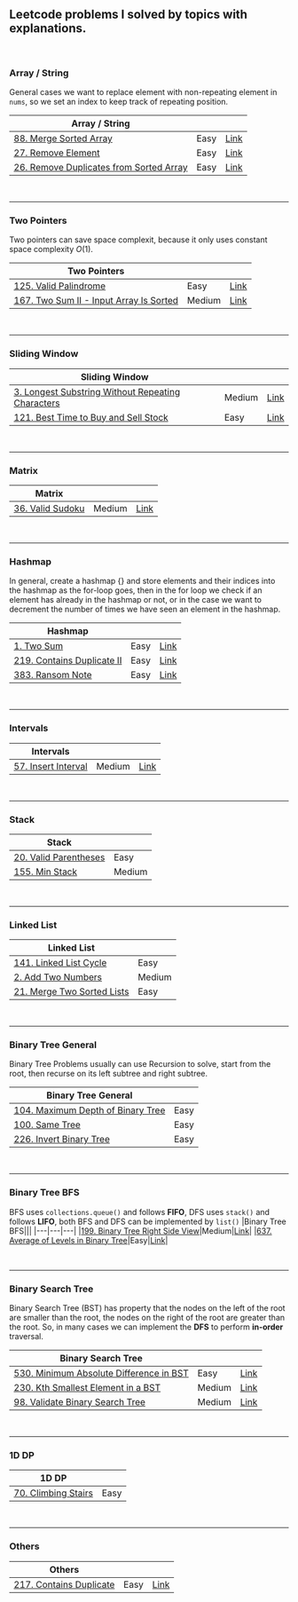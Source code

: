 ## Leetcode problems I solved by topics with explanations.

<!--
Template
|Topic|||
|---|---|---|
|[]()|Easy|[Link]()|
-->

<br>

### Array / String

General cases we want to replace element with non-repeating element in `nums`, so we set an index to keep track of repeating position.

|Array / String|||
|---|---|---|
|[88. Merge Sorted Array](88.Merge_Sorted_Array_(Easy).md)|Easy|[Link](https://leetcode.com/problems/merge-sorted-array/)|
|[27. Remove Element](27.Remove_Element_(Easy).md)|Easy|[Link](https://leetcode.com/problems/remove-element/)|
|[26. Remove Duplicates from Sorted Array](26.Remove_Duplicates_from_Sorted_Array_(Easy).md)|Easy|[Link](https://leetcode.com/problems/remove-duplicates-from-sorted-array/)|

<br>

---

### Two Pointers

Two pointers can save space complexit, because it only uses constant space complexity $O(1)$.

|Two Pointers|||
|---|---|---|
|[125. Valid Palindrome](125.Valid_Palindrome_(Easy).md)|Easy|[Link](https://leetcode.com/problems/valid-palindrome/)|
|[167. Two Sum II - Input Array Is Sorted](167.Two_Sum_II_(Medium).md)|Medium|[Link](https://leetcode.com/problems/two-sum-ii-input-array-is-sorted/)|

<br>

---

### Sliding Window

|Sliding Window|||
|---|---|---|
|[3. Longest Substring Without Repeating Characters](3.Longest_Substring_Without_Repeating_Characters_(Medium).md)|Medium|[Link](https://leetcode.com/problems/longest-substring-without-repeating-characters/)|
|[121. Best Time to Buy and Sell Stock](121.Best_Time_to_Buy_and_Sell_Stock_(Easy).md)|Easy|[Link](https://leetcode.com/problems/best-time-to-buy-and-sell-stock/)|

<br>

---

### Matrix

|Matrix|||
|---|---|---|
|[36. Valid Sudoku](36.Valid_Sudoku_(Medium).md)|Medium|[Link](https://leetcode.com/problems/valid-sudoku/)|

<br>

---
  
### Hashmap

In general, create a hashmap {} and store elements and their indices into the hashmap as the for-loop goes, then in the for loop we check if an element has already in the hashmap or not, or in the case we want to decrement the number of times we have seen an element in the hashmap.

|Hashmap|||
|---|---|---|
|[1. Two Sum](1.Two_Sum_(Easy).md)|Easy|[Link](https://leetcode.com/problems/two-sum/)|
|[219. Contains Duplicate II](219.Contains_Duplicate_II_(Easy).md)|Easy|[Link](https://leetcode.com/problems/contains-duplicate-ii/)|
|[383. Ransom Note](383.Ransom_Note_(Easy).md)|Easy|[Link](https://leetcode.com/problems/ransom-note/)|

<br>

---

### Intervals

|Intervals|||
|---|---|---|
|[57. Insert Interval](57.Insert_Interval_(Medium).md)|Medium|[Link](https://leetcode.com/problems/insert-interval/)|

<br>

---

### Stack

|Stack||
|---|---|
|[20. Valid Parentheses](20.Valid_Parentheses_(Easy).md)|Easy|
|[155. Min Stack](155.Min_Stack_(Medium).md)|Medium|

<br>

---

### Linked List

|Linked List||
|---|---|
|[141. Linked List Cycle](141.Linked_List_Cycle_(Easy).md)|Easy|
|[2. Add Two Numbers](2.Add_Two_Numbers_(Medium).md)|Medium|
|[21. Merge Two Sorted Lists](21.Merge_Two_Sorted_Lists_(Easy).md)|Easy|

<br>

---

### Binary Tree General

Binary Tree Problems usually can use Recursion to solve, start from the root, then recurse on its left subtree and right subtree.

|Binary Tree General||
|---|---|
|[104. Maximum Depth of Binary Tree](https://github.com/JC01111/Leetcode_I_Solved/blob/29826247fb086ad0c1e016a9d407f6c0e4f44104/104.Maximum_Depth_of_Binary_Tree%20(Easy).md)|Easy|
|[100. Same Tree](https://github.com/JC01111/Leetcode_I_Solved/blob/29826247fb086ad0c1e016a9d407f6c0e4f44104/100.Same_Tree%20(Easy).md)|Easy|
|[226. Invert Binary Tree](https://github.com/JC01111/Leetcode_I_Solved/blob/81870a2d4bb636f3104074f4535289859cc46d89/226.Invert_Binary_Tree_Easy.md)|Easy|


<br>

---

### Binary Tree BFS

BFS uses `collections.queue()` and follows **FIFO**, DFS uses `stack()` and follows **LIFO**, both BFS and DFS can be implemented by `list()`
|Binary Tree BFS|||
|---|---|---|
|[199. Binary Tree Right Side View](https://github.com/JC01111/Leetcode_I_Solved/blob/8a25d69afff199d639a4234a512548f97de79dac/199.Binary_Tree_Right_Side_View%20(Medium).md)|Medium|[Link](https://leetcode.com/problems/binary-tree-right-side-view/)|
|[637. Average of Levels in Binary Tree](https://github.com/JC01111/Leetcode_I_Solved/blob/429af2d53afb0eaf45efc3c7ef7fbf29bd0af3d5/637.Average_of_Levels_in_Binary_Tree%20(Easy).md)|Easy|[Link](https://leetcode.com/problems/average-of-levels-in-binary-tree/)|

<br>

---

### Binary Search Tree

Binary Search Tree (BST) has property that the nodes on the left of the root are smaller than the root, the nodes on the right of the root are greater than the root. So, in many cases we can implement the **DFS** to perform **in-order** traversal.

|Binary Search Tree|||
|---|---|---|
|[530. Minimum Absolute Difference in BST](https://github.com/JC01111/Leetcode_I_Solved/blob/d87a9ad9491bc18a6108690446b0c1994fc4509e/530.%20Minimum%20Absolute%20Difference%20in%20BST%20(Easy).md)|Easy|[Link](https://leetcode.com/problems/minimum-absolute-difference-in-bst/)|
|[230. Kth Smallest Element in a BST](https://github.com/JC01111/Leetcode_I_Solved/blob/06f2ba0e80475588bc75b219cbe1e91c7ba6857c/230.Kth_Smallest_Element_in_a_BST%20(Medium).md)|Medium|[Link](https://leetcode.com/problems/kth-smallest-element-in-a-bst/)|
|[98. Validate Binary Search Tree](./98.Validate_Binary_Search_Tree_(Medium).md)|Medium|[Link](https://leetcode.com/problems/validate-binary-search-tree/)|

<br>

---

### 1D DP

|1D DP||
|---|---|
|[70. Climbing Stairs](https://github.com/JC01111/Leetcode_I_Solved/blob/29826247fb086ad0c1e016a9d407f6c0e4f44104/70.Climbing_Stairs%20(Easy).md)|Easy|

<br>

---

### Others

|Others|||
|---|---|---|
|[217. Contains Duplicate](https://github.com/JC01111/Leetcode_I_Solved/blob/7dde1aa602a5ce396130e359d6ef118c1c75c929/217.Contains_Duplicate%20(Easy).md)|Easy|[Link](https://leetcode.com/problems/contains-duplicate/)|

